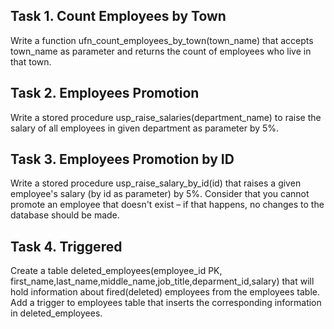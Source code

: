 ## Task 1.	Count Employees by Town
Write a function ufn_count_employees_by_town(town_name) that accepts town_name as parameter and returns the count of employees who live in that town.



## Task 2.	Employees Promotion
Write a stored procedure usp_raise_salaries(department_name) to raise the salary of all employees in given department as parameter by 5%. 



## Task 3. Employees Promotion by ID
Write a stored procedure usp_raise_salary_by_id(id) that raises a given employee's salary (by id as parameter) by 5%. Consider that you cannot promote an employee that doesn't exist – if that happens, no changes to the database should be made.



## Task 4. Triggered
Create a table deleted_employees(employee_id PK, first_name,last_name,middle_name,job_title,deparment_id,salary) that will hold information about fired(deleted) employees from the employees table. Add a trigger to employees table that inserts the corresponding information in deleted_employees.